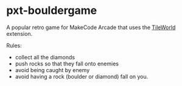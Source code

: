 # pxt-bouldergame

A popular retro game for MakeCode Arcade that uses the [TileWorld](https://github.com/tballmsft/pxt-tileworld) extension.

Rules:
- collect all the diamonds
- push rocks so that they fall onto enemies
- avoid being caught by enemy
- avoid having a rock (boulder or diamond) fall on you.


